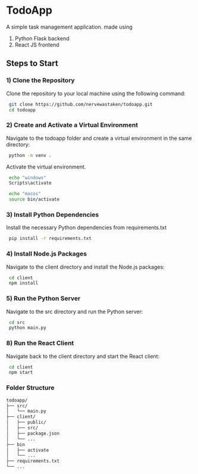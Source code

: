 # TodoApp

A simple task management application.
made using
1) Python Flask backend
2) React JS frontend

## Steps to Start

### 1) Clone the Repository

Clone the repository to your local machine using the following command:

```bash
 git clone https://github.com/nervewastaken/todoapp.git
 cd todoapp
```

### 2) Create and Activate a Virtual Environment

Navigate to the todoapp folder and create a virtual environment in the same directory:
```bash
 python -m venv .
```
Activate the virtual environment. 
```bash
 echo "windows"
 Scripts\activate
```
```bash
 echo "macos"
 source bin/activate
```

### 3) Install Python Dependencies
Install the necessary Python dependencies from requirements.txt
```bash
 pip install -r requirements.txt
```

### 4)  Install Node.js Packages
Navigate to the client directory and install the Node.js packages:
```bash
 cd client
 npm install
```

### 5) Run the Python Server
Navigate to the src directory and run the Python server:
```bash
 cd src
 python main.py
```

### 8) Run the React Client
Navigate back to the client directory and start the React client:
```bash
 cd client
 npm start
```

### Folder Structure 
```bash
todoapp/
├── src/
│   └── main.py
├── client/
│   ├── public/
│   ├── src/
│   ├── package.json
│   └── ...
├── bin
│   ├── activate
│   └── ...
├── requirements.txt
└── ...

```
